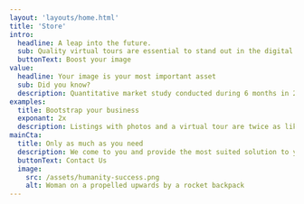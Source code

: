 ```yaml
---
layout: 'layouts/home.html'
title: 'Store'
intro:
  headline: A leap into the future.
  sub: Quality virtual tours are essential to stand out in the digital age
  buttonText: Boost your image
value:
  headline: Your image is your most important asset
  sub: Did you know?
  description: Quantitative market study conducted during 6 months in 2014 by an independent market research firm to understand the impact of virtual tours on increasing consumers’ interest in local businesses.
examples:
  title: Bootstrap your business
  exponant: 2x
  description: Listings with photos and a virtual tour are twice as likely to generate interest.
mainCta:
  title: Only as much as you need
  description: We come to you and provide the most suited solution to your needs
  buttonText: Contact Us
  image:
    src: /assets/humanity-success.png
    alt: Woman on a propelled upwards by a rocket backpack
---
```

